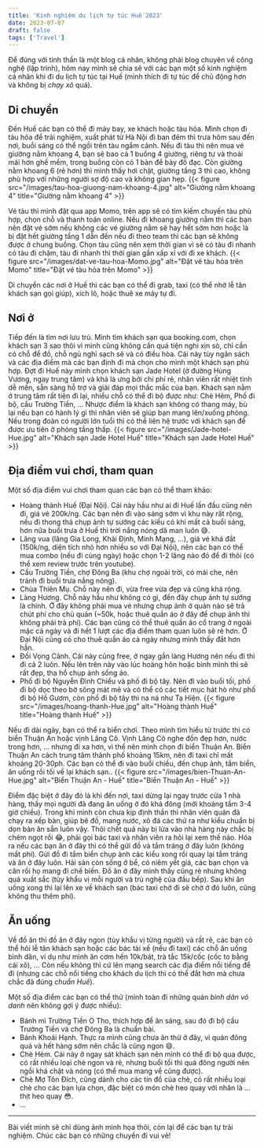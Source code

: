 ```yaml
---
title: 'Kinh nghiệm du lịch tự túc Huế 2023'
date: 2023-07-07
draft: false
tags: ['Travel']
---
```


Để đúng với tinh thần là một blog cá nhân, không phải blog chuyên về công nghệ (lập trình), hôm nay mình sẽ chia sẻ với các bạn một số kinh nghiệm cá nhân khi đi du lịch tự túc tại Huế (mình thích đi tự túc để chủ động hơn và không bị _chạy xô_ quá).

## Di chuyển

Đến Huế các bạn có thể đi máy bay, xe khách hoặc tàu hỏa. Mình chọn đi tàu hỏa để trải nghiệm, xuất phát từ Hà Nội đi ban đêm thì trưa hôm sau đến nơi, buổi sáng có thể ngồi trên tàu ngắm cảnh. Nếu đi tàu thì nên mua vé giường nằm khoang 4, bạn sẽ bao cả 1 buồng 4 giường, riêng tư và thoải mái hơn ghế mềm, trong buồng còn có 1 bàn để bày đồ đạc. Còn giường nằm khoang 6 (rẻ hơn) thì mình thấy hơi chật, giường tầng 3 thì cao, không phù hợp với những người sợ độ cao và không gian hẹp.
{{< figure src="/images/tau-hoa-giuong-nam-khoang-4.jpg" alt="Giường nằm khoang 4" title="Giường nằm khoang 4" >}}

Vé tàu thì mình đặt qua app Momo, trên app sẽ có tìm kiếm chuyến tàu phù hợp, chọn chỗ và thanh toán online. Nếu đi khoang giường nằm thì các bạn nên đặt vé sớm nếu không các vé giường nằm sẽ hay hết sớm hơn hoặc là bị đặt hết giường tầng 1 dẫn đến nếu đi theo team thì các bạn sẽ không được ở chung buồng. Chọn tàu cũng nên xem thời gian vì sẽ có tàu đi nhanh có tàu đi chậm, tàu đi nhanh thì thời gian gần xấp xỉ với đi xe khách.
{{< figure src="/images/dat-ve-tau-hoa-Momo.jpg" alt="Đặt vé tàu hỏa trên Momo" title="Đặt vé tàu hỏa trên Momo" >}}

Di chuyển các nơi ở Huế thì các bạn có thể đi grab, taxi (có thể nhờ lễ tân khách sạn gọi giúp), xích lô, hoặc thuê xe máy tự đi.

## Nơi ở

Tiếp đến là tìm nơi lưu trú. Mình tìm khách sạn qua booking.com, chọn khách sạn 3 sao thôi vì mình cũng không cần quá tiện nghi xịn sò, chỉ cần có chỗ để đồ, chỗ ngủ nghỉ sạch sẽ và có điều hòa. Cái này tùy ngân sách và các địa điểm mà các bạn định đi mà chọn cho mình một khách sạn phù hợp. Đợt đi Huế này mình chọn khách sạn Jade Hotel (ở đường Hùng Vương, ngay trung tâm) và khá là ưng bởi chi phí rẻ, nhân viên rất nhiệt tình dễ mến, sẵn sàng hỗ trợ và giải đáp mọi thắc mắc của bạn. Khách sạn nằm ở trung tâm rất tiện đi lại, nhiều chỗ có thể đi bộ được như: Chè Hẻm, Phố đi bộ, cầu Trường Tiền, ... Nhược điểm là khách sạn không có thang máy, bù lại nếu bạn có hành lý gì thì nhân viên sẽ giúp bạn mang lên/xuống phòng. Nếu trong đoàn có người lớn tuổi thì có thể liên hệ trước với khách sạn để được ưu tiên ở phòng tầng thấp.
{{< figure src="/images/Jade-hotel-Hue.jpg" alt="Khách sạn Jade Hotel Huế" title="Khách sạn Jade Hotel Huế" >}}

## Địa điểm vui chơi, tham quan

Một số địa điểm vui chơi tham quan các bạn có thể tham khảo:
- Hoàng thành Huế (Đại Nội). Cái này hầu như ai đi Huế lần đầu cũng nên đi, giá vé 200k/ng. Các bạn nên đi vào sáng sớm vì khu này rất rộng, nếu đi thong thả chụp ảnh tự sướng các kiểu có khi mất cả buổi sáng, hơn nữa buổi trưa ở Huế thì trời nắng nóng dã man luôn 😅.
- Lăng vua (lăng Gia Long, Khải Định, Minh Mạng, ...), giá vé khá đắt (150k/ng, diện tích nhỏ hơn nhiều so với Đại Nội), nên các bạn có thể mua combo (nếu đi cùng ngày) hoặc chọn 1-2 lăng nào đó để đi thôi (có thể xem review trước trên youtube).
- Cầu Trường Tiền, chợ Đông Ba (khu chợ ngoài trời, có mái che, nên tránh đi buổi trưa nắng nóng).
- Chùa Thiên Mụ. Chỗ này nên đi, vừa free vừa đẹp và cũng khá rộng.
- Làng Hương. Chỗ này hầu như không có gì, đến đây chụp ảnh tự sướng là chính. Ở đây không phải mua vé nhưng chụp ảnh ở quán nào sẽ trả chút phí cho chủ quán (~50k, hoặc thuê quần áo ở đây để chụp ảnh thì không phải trả phí). Các bạn cũng có thể thuê quần áo cổ trang ở ngoài mặc cả ngày và đi hết 1 lượt các địa điểm tham quan luôn sẽ rẻ hơn. Ở Đại Nội cũng có cho thuê quần áo cả ngày nhưng mình thấy đắt hơn hẳn.
- Đồi Vọng Cảnh. Cái này cũng free, ở ngay gần làng Hương nên nếu đi thì đi cả 2 luôn. Nếu lên trên này vào lúc hoàng hôn hoặc bình mình thì sẽ rất đẹp, tha hồ chụp ảnh sống ảo.
- Phố đi bộ Nguyễn Đình Chiểu và phố đi bộ tây. Nên đi vào buổi tối, phố đi bộ dọc theo bờ sông mát mẻ và có thể có các tiết mục hát hò như phố đi bộ Hồ Gươm, còn phố đi bộ tây thì na ná như Tạ Hiện.
{{< figure src="/images/hoang-thanh-Hue.jpg" alt="Hoàng thành Huế" title="Hoàng thành Huế" >}}

Nếu đi dài ngày, bạn có thể ra biển chơi. Theo mình tìm hiểu từ trước thì có biển Thuận An hoặc vịnh Lăng Cô. Vịnh Lăng Cô nghe đồn đẹp hơn, nước trong hơn, ... nhưng đi xa hơn, vì thế nên mình chọn đi biển Thuận An. Biển Thuận An cách trung tâm thành phố khoảng 15km, nên đi taxi chỉ mất khoảng 20-30ph. Các bạn có thể đi vào buổi chiều, đến chụp ảnh, tắm biển, ăn uống rồi tối về lại khách sạn..
{{< figure src="/images/bien-Thuan-An-Hue.jpg" alt="Biển Thuận An - Huế" title="Biển Thuận An - Huế" >}}

Điểm đặc biệt ở đây đó là khi đến nơi, taxi dừng lại ngay trước cửa 1 nhà hàng, thấy mọi người đã đang ăn uống ở đó khá đông (mới khoảng tầm 3-4 giờ chiều). Trong khi mình còn chưa kịp định thần thì nhân viên quán đã chạy ra xếp bàn, giúp bê đồ, mang nước, xô đá các thứ ra như kiểu chuẩn bị dọn bàn ăn sẵn luôn vậy. Thôi chết quả này bị lừa vào nhà hàng này chắc bị chém ngọt rồi 😂, phải gọi bác taxi và nhân viên ra hỏi lại xem thế nào.
Hóa ra nếu các bạn ăn ở đây thì có thể gửi đồ và tắm tráng ở đây luôn (không mất phí). Gửi đồ đi tắm biển chụp ảnh các kiểu xong rồi quay lại tắm tráng và ăn ở đây luôn. Hải sản còn sống ở bể, có niêm yết giá, các bạn chọn và cân rồi họ mang đi chế biến. Đồ ăn ở đây mình thấy cũng rẻ nhưng không quá xuất sắc (tùy khẩu vị mỗi người và trù nghệ của đầu bếp).
Sau khi ăn uống xong thì lại lên xe về khách sạn (bác taxi chở đi sẽ chờ ở đó luôn, cũng không thu thêm phí).

## Ăn uống

Về đồ ăn thì đồ ăn ở đây ngon (tùy khẩu vị từng người) và rất rẻ, các bạn có thể hỏi lễ tân khách sạn hoặc các bác tài xế (nếu đi taxi) các chỗ ăn uống bình dân, ví dụ như mình ăn cơm hến 10k/bát, trà tắc 15k/cốc (cốc to bằng cái xô), ...
Còn nếu không thì cứ lên mạng search các địa điểm nổi tiếng để đi (nhưng các chỗ nổi tiếng cho khách du lịch thì có thể đắt hơn mà chưa chắc đã đúng _chuẩn Huế_).

Một số địa điểm các bạn có thể thử (mình toàn đi những quán _bình dân vô danh_ nên không gợi ý được nhiều):
- Bánh mì Trường Tiền O Tho, thích hợp để ăn sáng, sau đó đi bộ cầu Trường Tiền và chợ Đông Ba là chuẩn bài.
- Bánh Khoái Hạnh. Thực ra mình cũng chưa ăn thử ở đây, vì quán đông quá và hết hàng sớm nên chắc là cũng ngon 😄.
- Chè Hẻm. Cái này ở ngay sát khách sạn nên mình có thể đi bộ qua được, có rất nhiều loại chè ngon và rẻ, nhưng buổi tối thì quá đông người nên ngồi khá chật và nóng (có thể mua mang về cũng được).
- Chè Mợ Tôn Đích, cũng dành cho các tín đồ của chè, có rất nhiều loại chè cho các bạn lựa chọn, đặc biệt có món chè heo quay với nhân là ... thịt heo quay 😳.
- ...

---

Bài viết mình sẽ chỉ dùng ảnh minh họa thôi, còn lại để các bạn tự trải nghiệm. Chúc các bạn có những chuyến đi vui vẻ!
